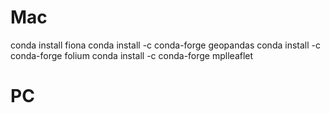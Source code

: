 # Mac

conda install fiona
conda install -c conda-forge geopandas
conda install -c conda-forge folium
conda install -c conda-forge mplleaflet

# PC

